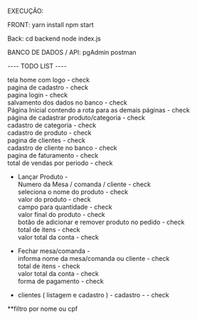 EXECUÇÃO: 

FRONT: yarn install
npm start

Back:
cd backend
node index.js

BANCO DE DADOS / API:
pgAdmin
postman


---- TODO LIST ---- <br> 

tela home com logo - check <br>
pagina de cadastro - check <br>
pagina login - check <br>
salvamento dos dados no banco - check <br>
Página Inicial contendo a rota para as demais páginas - check <br>
página de cadastrar produto/categoria - check <br>
cadastro de categoria - check <br>
cadastro de produto - check <br>
pagina de clientes - check <br>
cadastro de cliente no banco - check <br>
pagina de faturamento - check <br>
total de vendas por periodo - check <br>

- Lançar Produto - <br>
Numero da Mesa / comanda / cliente - check <br>
seleciona o nome do produto - check <br>
valor do produto - check <br>
campo para quantidade - check <br>
valor final do produto - check <br>
botão de adicionar e remover produto no pedido - check <br>
total de itens - check <br>
valor total da conta - check <br>


- Fechar mesa/comanda - <br>
informa nome da mesa/comanda ou cliente - check <br>
total de itens - check <br>
valor total da conta - check <br>
forma de pagamento - check <br>


- clientes ( listagem e cadastro ) -
cadastro - - check <br>


**filtro por nome ou cpf 

